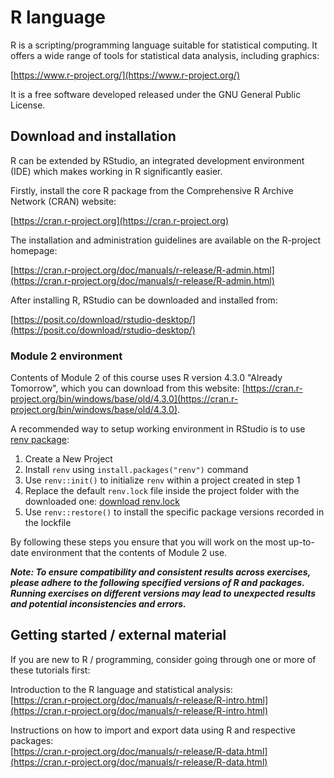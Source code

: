 # R language

R is a scripting/programming language suitable for statistical computing. It offers a wide range of
tools for statistical data analysis, including graphics:
  
[https://www.r-project.org/](https://www.r-project.org/)

It is a free software developed released under the GNU General Public License.

## Download and installation

R can be extended by RStudio, an integrated development environment (IDE) which makes working in R significantly easier.

Firstly, install the core R package from the Comprehensive R Archive Network (CRAN) website:

[https://cran.r-project.org](https://cran.r-project.org)

The installation and administration guidelines are available on the R-project homepage:  

[https://cran.r-project.org/doc/manuals/r-release/R-admin.html](https://cran.r-project.org/doc/manuals/r-release/R-admin.html)

After installing R, RStudio can be downloaded and installed from:

[https://posit.co/download/rstudio-desktop/](https://posit.co/download/rstudio-desktop/)

### Module 2 environment
Contents of Module 2 of this course uses R version 4.3.0 "Already Tomorrow", which you can download from this website: [https://cran.r-project.org/bin/windows/base/old/4.3.0](https://cran.r-project.org/bin/windows/base/old/4.3.0).

A recommended way to setup working environment in RStudio is to use [renv package](https://github.com/rstudio/renv):  

1. Create a New Project
2. Install `renv` using `install.packages("renv")` command
3. Use `renv::init()` to initialize `renv` within a project created in step 1
4. Replace the default `renv.lock` file inside the project folder with the downloaded one: <a href=../assets/r_envs/renv.lock download>download renv.lock</a>
5. Use `renv::restore()` to install the specific package versions recorded in the lockfile

By following these steps you ensure that you will work on the most up-to-date environment that the contents of Module 2 use.


***Note: To ensure compatibility and consistent results across exercises, please adhere to the following specified versions of R and packages. Running exercises on different versions may lead to unexpected results and potential inconsistencies and errors.***

## Getting started / external material

If you are new to R / programming, consider going through one or more of these tutorials first:

Introduction to the R language and statistical analysis:  
[https://cran.r-project.org/doc/manuals/r-release/R-intro.html](https://cran.r-project.org/doc/manuals/r-release/R-intro.html)

Instructions on how to import and export data using R and respective packages:  
[https://cran.r-project.org/doc/manuals/r-release/R-data.html](https://cran.r-project.org/doc/manuals/r-release/R-data.html)
